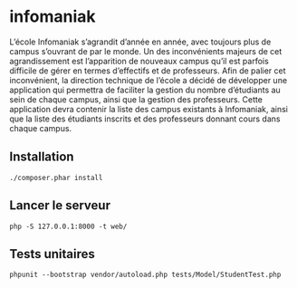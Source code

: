 # infomaniak
Lʼécole Infomaniak sʼagrandit dʼannée en année, avec toujours plus de campus sʼouvrant
de par le monde. Un des inconvénients majeurs de cet agrandissement est lʼapparition de
nouveaux campus quʼil est parfois difficile de gérer en termes dʼeffectifs et de professeurs.
Afin de palier cet inconvénient, la direction technique de lʼécole a décidé de développer
une application qui permettra de faciliter la gestion du nombre dʼétudiants au sein de
chaque campus, ainsi que la gestion des professeurs. Cette application devra contenir la
liste des campus existants à Infomaniak, ainsi que la liste des étudiants inscrits et des
professeurs donnant cours dans chaque campus.

## Installation

```
./composer.phar install
```

## Lancer le serveur

```
php -S 127.0.0.1:8000 -t web/
```

## Tests unitaires

```
phpunit --bootstrap vendor/autoload.php tests/Model/StudentTest.php
```
